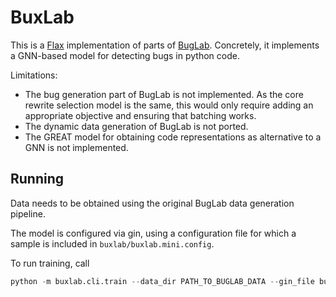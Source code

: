# BuxLab

This is a [Flax](https://github.com/google/flax) implementation of parts of [BugLab](https://github.com/microsoft/neurips21-self-supervised-bug-detection-and-repair). Concretely, it implements a GNN-based model for detecting bugs in python code.

Limitations:
* The bug generation part of BugLab is not implemented. As the core rewrite selection model is the same, this would only require adding an appropriate objective and ensuring that batching works.
* The dynamic data generation of BugLab is not ported.
* The GREAT model for obtaining code representations as alternative to a GNN is not implemented.

## Running
Data needs to be obtained using the original BugLab data generation pipeline.

The model is configured via gin, using a configuration file for which a sample is included in `buxlab/buxlab.mini.config`.

To run training, call
```python
python -m buxlab.cli.train --data_dir PATH_TO_BUGLAB_DATA --gin_file buxlab/buxlab.config --result_dir RESULT_DIR
```